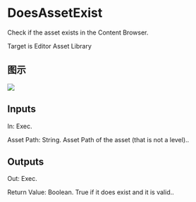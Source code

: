 # DoesAssetExist

Check if the asset exists in the Content Browser.

Target is Editor Asset Library

## 图示

![]($-20221218-18470918.png)

## Inputs

In: Exec.

Asset Path: String. Asset Path of the asset (that is not a level)..  

## Outputs

Out: Exec.

Return Value: Boolean. True if it does exist and it is valid..

